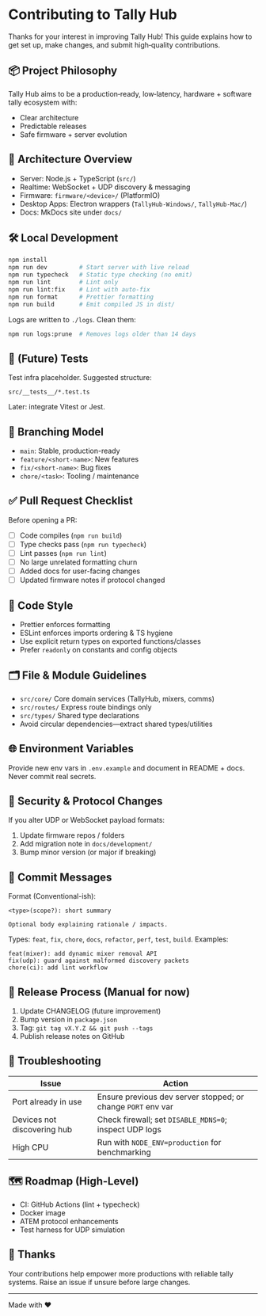 # Contributing to Tally Hub

Thanks for your interest in improving Tally Hub! This guide explains how to get set up, make changes, and submit high‑quality contributions.

## 📦 Project Philosophy
Tally Hub aims to be a production‑ready, low‑latency, hardware + software tally ecosystem with:
- Clear architecture
- Predictable releases
- Safe firmware + server evolution

## 🧱 Architecture Overview
- Server: Node.js + TypeScript (`src/`)
- Realtime: WebSocket + UDP discovery & messaging
- Firmware: `firmware/<device>/` (PlatformIO)
- Desktop Apps: Electron wrappers (`TallyHub-Windows/`, `TallyHub-Mac/`)
- Docs: MkDocs site under `docs/`

## 🛠 Local Development
```bash
npm install
npm run dev         # Start server with live reload
npm run typecheck   # Static type checking (no emit)
npm run lint        # Lint only
npm run lint:fix    # Lint with auto-fix
npm run format      # Prettier formatting
npm run build       # Emit compiled JS in dist/
```
Logs are written to `./logs`. Clean them:
```bash
npm run logs:prune  # Removes logs older than 14 days
```

## 🧪 (Future) Tests
Test infra placeholder. Suggested structure:
```
src/__tests__/*.test.ts
```
Later: integrate Vitest or Jest.

## 🔀 Branching Model
- `main`: Stable, production-ready
- `feature/<short-name>`: New features
- `fix/<short-name>`: Bug fixes
- `chore/<task>`: Tooling / maintenance

## ✅ Pull Request Checklist
Before opening a PR:
- [ ] Code compiles (`npm run build`)
- [ ] Type checks pass (`npm run typecheck`)
- [ ] Lint passes (`npm run lint`)
- [ ] No large unrelated formatting churn
- [ ] Added docs for user-facing changes
- [ ] Updated firmware notes if protocol changed

## 🧹 Code Style
- Prettier enforces formatting
- ESLint enforces imports ordering & TS hygiene
- Use explicit return types on exported functions/classes
- Prefer `readonly` on constants and config objects

## 🗂 File & Module Guidelines
- `src/core/`  Core domain services (TallyHub, mixers, comms)
- `src/routes/` Express route bindings only
- `src/types/`  Shared type declarations
- Avoid circular dependencies—extract shared types/utilities

## 🌐 Environment Variables
Provide new env vars in `.env.example` and document in README + docs.
Never commit real secrets.

## 🔐 Security & Protocol Changes
If you alter UDP or WebSocket payload formats:
1. Update firmware repos / folders
2. Add migration note in `docs/development/`
3. Bump minor version (or major if breaking)

## 📝 Commit Messages
Format (Conventional-ish):
```
<type>(scope?): short summary

Optional body explaining rationale / impacts.
```
Types: `feat`, `fix`, `chore`, `docs`, `refactor`, `perf`, `test`, `build`.
Examples:
```
feat(mixer): add dynamic mixer removal API
fix(udp): guard against malformed discovery packets
chore(ci): add lint workflow
```

## 🚀 Release Process (Manual for now)
1. Update CHANGELOG (future improvement)
2. Bump version in `package.json`
3. Tag: `git tag vX.Y.Z && git push --tags`
4. Publish release notes on GitHub

## 🧯 Troubleshooting
| Issue | Action |
|-------|--------|
| Port already in use | Ensure previous dev server stopped; or change `PORT` env var |
| Devices not discovering hub | Check firewall; set `DISABLE_MDNS=0`; inspect UDP logs |
| High CPU | Run with `NODE_ENV=production` for benchmarking |

## 🗺 Roadmap (High-Level)
- CI: GitHub Actions (lint + typecheck)
- Docker image
- ATEM protocol enhancements
- Test harness for UDP simulation

## 🙌 Thanks
Your contributions help empower more productions with reliable tally systems. Raise an issue if unsure before large changes.

---
Made with ❤️  
